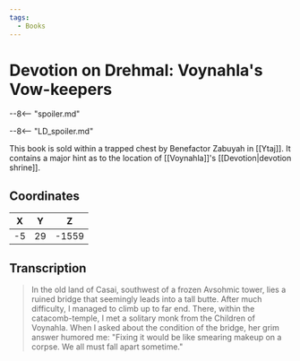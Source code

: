 ```yaml
---
tags:
  - Books
---
```

# Devotion on Drehmal: Voynahla's Vow-keepers

--8<-- "spoiler.md"

--8<-- "LD_spoiler.md"

This book is sold within a trapped chest by Benefactor Zabuyah in [[Ytaj]]. It contains a major hint as to the location of [[Voynahla]]'s [[Devotion|devotion shrine]].

## Coordinates
| **X** | **Y** | **Z**  |
| :---: | :---: | :----: |
| -5  |  29  | -1559 |

## Transcription
> In the old land of Casai, southwest of a frozen Avsohmic tower, lies a ruined bridge that seemingly leads into a tall butte. After much difficulty, I managed to climb up to far end. There, within the catacomb-temple, I met a solitary monk from the Children of Voynahla. When I asked about the condition of the bridge, her grim answer humored me: "Fixing it would be like smearing makeup on a corpse. We all must fall apart sometime."
